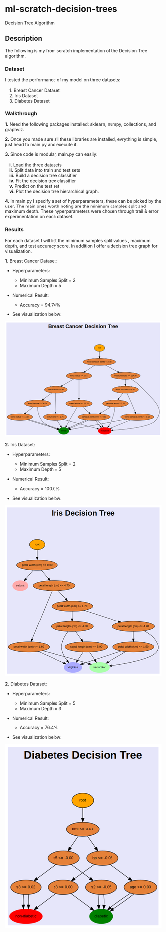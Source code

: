 # ml-scratch-decision-trees
Decision Tree Algorithm

## **Description**
The following is my from scratch implementation of the Decision Tree algorithm.

### **Dataset**

I tested the performance of my model on three datasets: \
\
    &emsp;1. Breast Cancer Dataset \
    &emsp;2. Iris Dataset \
    &emsp;3. Diabetes Dataset

### **Walkthrough**

**1.** Need the following packages installed: sklearn, numpy, collections, and graphviz.

**2.** Once you made sure all these libraries are installed, evrything is simple, just head to main.py and execute it.

**3.** Since code is modular, main.py can easily: \
\
    &emsp;**i.** Load the three datasets \
    &emsp;**ii.** Split data into train and test sets \
    &emsp;**iii.** Build a decision tree classifier \
    &emsp;**iv.** Fit the decision tree classifier \
    &emsp;**v.** Predict on the test set \
    &emsp;**vi.** Plot the decision tree hierarchical graph.

**4.** In main.py I specify a set of hyperparameters, these can be picked by the user. The main ones worth noting are the minimum samples split and maximum depth. These hyperparameters were chosen through trail & error experimentation on each dataset.

### **Results**

For each dataset I will list the minimum samples split values , maximum depth, and test accuracy score.
In addition I offer a decision tree graph for visualization.

**1.** Breast Cancer Dataset:

- Hyperparameters:
     - Minimum Samples Split = 2
     - Maximum Depth = 5
 
- Numerical Result:
     - Accuracy = 94.74%

- See visualization below:

![alt text](https://github.com/ZainUFarhat/ml-scratch-decision-trees/blob/main/plots/bc/bc_decision_tree.png?raw=true)

**2.** Iris Dataset:

- Hyperparameters:
     - Minimum Samples Split = 2
     - Maximum Depth = 5
 
- Numerical Result:
     - Accuracy = 100.0%

- See visualization below:

![alt text](https://github.com/ZainUFarhat/ml-scratch-decision-trees/blob/main/plots/iris/iris_decision_tree.png?raw=true)

**2.** Diabetes Dataset:

- Hyperparameters:
     - Minimum Samples Split = 5
     - Maximum Depth = 3
 
- Numerical Result:
     - Accuracy = 76.4%

- See visualization below:

![alt text](https://github.com/ZainUFarhat/ml-scratch-decision-trees/blob/main/plots/db/db_decision_tree.png?raw=true)